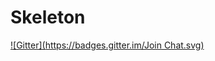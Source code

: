 # Skeleton
[![Gitter](https://badges.gitter.im/Join Chat.svg)](https://gitter.im/netsi1964/Skeleton?utm_source=badge&utm_medium=badge&utm_campaign=pr-badge&utm_content=badge)
